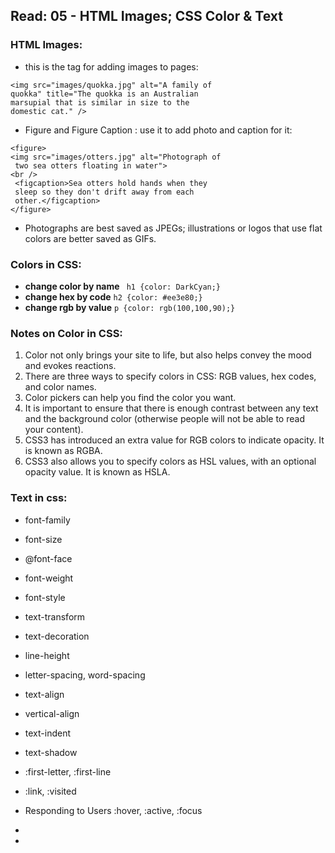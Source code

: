 ## Read: 05 - HTML Images; CSS Color & Text

### HTML Images:
 - this is the tag for adding images to pages:
 ```
 <img src="images/quokka.jpg" alt="A family of
 quokka" title="The quokka is an Australian
 marsupial that is similar in size to the
 domestic cat." />
 ```
- Figure and Figure Caption : use it to add photo and caption for it:




```
<figure>
<img src="images/otters.jpg" alt="Photograph of
 two sea otters floating in water">
<br />
 <figcaption>Sea otters hold hands when they
 sleep so they don't drift away from each
 other.</figcaption>
</figure>
```
- Photographs are best saved as JPEGs; illustrations or
logos that use flat colors are better saved as GIFs.


### Colors in CSS:

- **change color by name** ``` h1 {color: DarkCyan;}```
- **change hex by code** ```h2 {color: #ee3e80;}```
- **change rgb by value** ```p {color: rgb(100,100,90);}```


### Notes on Color in CSS:
1. Color not only brings your site to life, but also helps convey the mood and evokes reactions.
2. There are three ways to specify colors in CSS: RGB values, hex codes, and color names.
3. Color pickers can help you find the color you want.
4. It is important to ensure that there is enough contrast between any text and the background color (otherwise people will not be able to read your content).
5. CSS3 has introduced an extra value for RGB colors to indicate opacity. It is known as RGBA.
6. CSS3 also allows you to specify colors as HSL values, with an optional opacity value. It is known as HSLA.


### Text in css:
- font-family
- font-size
- @font-face
- font-weight
- font-style
- text-transform
- text-decoration
- line-height
- letter-spacing, word-spacing 
- text-align
- vertical-align
- text-indent
- text-shadow
- :first-letter, :first-line
- :link, :visited
- Responding to Users :hover, :active, :focus

- 
- 
